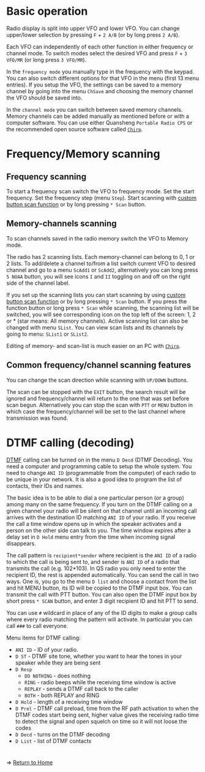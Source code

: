 # Basic operation
Radio display is split into upper VFO and lower VFO. You can change upper/lower selection by pressing `F` + `2 A/B` (or by long press `2 A/B`).

Each VFO can independently of each other function in either frequency or channel mode. To switch modes select the desired VFO and press `F` + `3 VFO/MR` (or long press `3 VFO/MR`).

In the `frequency mode` you manually type in the frequency with the keypad. You can also switch different options for that VFO in the menu (first 13 menu entries). If you setup the VFO, the settings can be saved to a memory channel by going into the menu `ChSave` and choosing the memory channel the VFO should be saved into.

In the `channel mode` you can switch between saved memory channels. Memory channels can be added manually as mentioned before or with a computer software. You can use either Quansheng `Portable Radio CPS` or the recommended open source software called [`Chirp`](https://chirp.danplanet.com/projects/chirp/wiki/Download).

# Frequency/Memory scanning

## Frequency scanning

To start a frequency scan switch the VFO to frequency mode. Set the start frequency. Set the frequency step (menu `Step`). Start scanning with [custom button scan function](https://github.com/egzumer/uv-k5-firmware-custom/wiki/Button-functions#custom-button-functions) or by long pressing `* Scan` button.

## Memory-channels scanning

To scan channels saved in the radio memory switch the VFO to Memory mode.

The radio has 2 scanning lists. Each memory-channel can belong to 0, 1 or 2 lists. To add/delete a channel to/from a list switch current VFO to desired channel and go to a menu `ScAdd1` or `ScAdd2`, alternatively you can long press `5 NOAA` button, you will see icons `I` and `II` toggling on and off on the right side of the channel label.

If you set up the scanning lists you can start scanning by using [custom button scan function](https://github.com/egzumer/uv-k5-firmware-custom/wiki/Button-functions#custom-button-functions) or by long pressing `* Scan` button. If you press the function button or long press `* Scan` while scanning, the scanning list will be switched, you will see corresponding icon on the top left of the screen: 1, 2 or * (star means: All memory channels). Active scanning list can also be changed with menu `SList`. You can view scan lists and its channels by going to menu: `SList1` or `SList2`.

Editing of memory- and scan-list is much easier on an PC with [`Chirp`](https://chirp.danplanet.com/projects/chirp/wiki/Download).

## Common frequency/channel scanning features

You can change the scan direction while scanning with `UP/DOWN` buttons.

The scan can be stopped with the `EXIT` button, the search result will be ignored and frequency/channel will return to the one that was set before scan begun. Alternatively you can stop the scan with `PTT` or `MENU` button in which case the frequency/channel will be set to the last channel where transmission was found.

# DTMF calling (decoding)

[DTMF](https://en.wikipedia.org/wiki/Dual-tone_multi-frequency_signaling) calling can be turned on in the menu `D Decd` (DTMF Decoding). You need a computer and programming cable to setup the whole system. You need to change `ANI ID` (programmable from the computer) of each radio to be unique in your network. It is also a good idea to program the list of contacts, their IDs and names.

The basic idea is to be able to dial a one particular person (or a group) among many on the same frequency. If you turn on the DTMF calling on a given channel your radio will be silent on that channel until an incoming call arrives with the destination ID matching `ANI ID` of your radio. If you receive the call a time window opens up in which the speaker activates and a person on the other side can talk to you. The time window expires after a delay set in `D Hold` menu entry from the time when incoming signal disappears.

The call pattern is `recipient*sender` where recipient is the `ANI ID` of a radio to which the call is being sent to, and sender is `ANI ID` of a radio that transmits the call (e.g. 102*103). In QS radio you only need to enter the recipient ID, the rest is appended automatically. You can send the call in two ways. One is, you go to the menu `D list` and choose a contact from the list and hit MENU button, its ID will be copied to the DTMF input box. You can transmit the call with PTT button. You can also open the DTMF input box by short press `* SCAN` button, and enter 3 digit recipient ID and hit PTT to send.

You can use `#` wildcard in place of any of the ID digits to make a group calls where every radio matching the pattern will activate. In particular you can call `###` to call everyone.

Menu items for DTMF calling:
* `ANI ID` - ID of your radio.
* `D ST` - DTMF site tone, whether you want to hear the tones in your speaker while they are being sent
* `D Resp`
  * `DO NOTHING` - does nothing
  * `RING` - radio beeps while the receiving time window is active
  * `REPLAY` - sends a DTMF call back to the caller
  * `BOTH` - both REPLAY and RING
* `D Hold` - length of a receiving time window
* `D Prel` - DTMF call preload, time from the RF path activation to when the DTMF codes start being sent, higher value gives the receiving radio time to detect the signal and open squelch on time so it will not loose the codes
* `D Decd` - turns on the DTMF decoding
* `D List` - list of DTMF contacts

#
=> [Return to Home](https://github.com/egzumer/uv-k5-firmware-custom/wiki)


